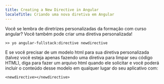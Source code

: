 ```yaml
---
title: Creating a New Directive in Angular
localeTitle: Criando uma nova diretiva em Angular
---
```

Você se lembra de diretrizes personalizadas da formação com curso angular? Você também pode criar uma diretiva personalizada!
```
>> yo angular-fullstack:directive newdirective 
```

E se você precisar de um modelo html para sua diretiva personalizada (talvez você esteja apenas fazendo uma diretiva para limpar seu código HTML), diga para fazer um arquivo html quando ele solicitar e você poderá incluir o conteúdo desse modelo em qualquer lugar do seu aplicativo com:
```
<newdirective></newdirective> 

```